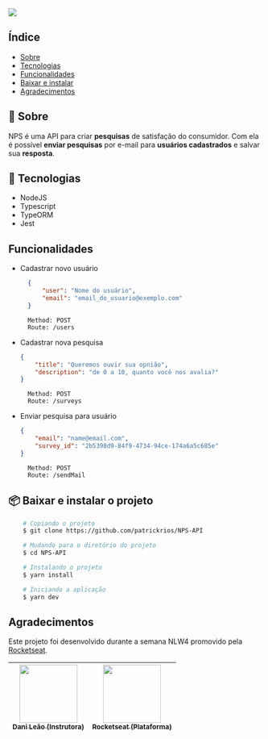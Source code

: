 <img src="https://ik.imagekit.io/lrjseyuxi3m/Nps-cover_R5R5pg5y5.png" align="center">


## Índice
- [Sobre](#-sobre)
- [Tecnologias](#-tecnologias)
- [Funcionalidades](#-funcionalidades)
- [Baixar e instalar](#-baixar-e-instalar-o-projeto)
- [Agradecimentos](#-agradecimentos)


## 📝 Sobre
NPS é uma API para criar **pesquisas** de satisfação do consumidor. Com ela é possível **enviar pesquisas** por e-mail para **usuários cadastrados** e salvar sua **resposta**.


## 🚀 Tecnologias
* NodeJS
* Typescript
* TypeORM
* Jest


## Funcionalidades
* Cadastrar novo usuário
  ```json
    {
        "user": "Nome do usuário",
        "email": "email_do_usuario@exemplo.com"
    }    
  ```
  ```
    Method: POST 
    Route: /users 
  ```

* Cadastrar nova pesquisa
    ```json
    {
	    "title": "Queremos ouvir sua opnião",
	    "description": "de 0 a 10, quanto você nos avalia?"
    }
    ```
  ```
    Method: POST
    Route: /surveys
  ```

* Enviar pesquisa para usuário
    ```json
    {
	    "email": "name@email.com",
	    "survey_id": "2b5398d9-84f9-4734-94ce-174a6a5c685e"
    }
    ```
  ```
    Method: POST
    Route: /sendMail
  ```


## 📦 Baixar e instalar o projeto
```bash
    # Copiando o projeto
    $ git clone https://github.com/patrickrios/NPS-API
```
```bash
    # Mudando para o diretório do projeto
    $ cd NPS-API
```
```bash
    # Instalando o projeto
    $ yarn install
```
```bash
    # Iniciando a aplicação
    $ yarn dev
```


## Agradecimentos
Este projeto foi desenvolvido durante a semana NLW4 promovido pela [Rocketseat](https://rocketseat.com.br/).

[<img src="https://avatars.githubusercontent.com/u/5041791?s=460&u=7261e439282198ba0ce42fcfc619631fe989f58c&v=4" width=115 > <br> <sub> Dani Leão (Instrutora) </sub>](https://github.com/danileao) | [<img src="https://avatars.githubusercontent.com/u/28929274?s=200&v=4" width=115 > <br> <sub> Rocketseat (Plataforma) </sub>](https://github.com/Rocketseat) |
| :---: | :---: |